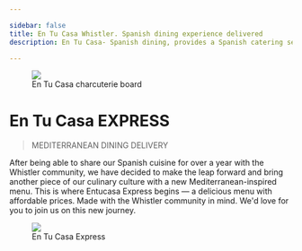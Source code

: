 ```yaml
---

sidebar: false
title: En Tu Casa Whistler. Spanish dining experience delivered
description: En Tu Casa- Spanish dining, provides a Spanish catering service along the Sea to Sky corridor and a daily delivery services within Whistler.

---
```

<figure class="full-width-img">
  <img src="/img/nuevas/home-header-paellero-pequeño.jpg">
  <figcaption>En Tu Casa charcuterie board</figcaption>
</figure>

# En Tu Casa EXPRESS
> MEDITERRANEAN DINING DELIVERY

After being able to share our Spanish cuisine for over a year with the Whistler community, we have decided to make the leap forward and bring another piece of our culinary culture with a new Mediterranean-inspired menu. This is where Entucasa Express begins — a delicious menu with affordable prices. Made with the Whistler community in mind. We'd love for you to join us on this new journey.

<figure class="full-width-img">
  <img src="/img/nuevas/home-entucasa-express.jpg">
  <figcaption>En Tu Casa Express</figcaption>
</figure>
